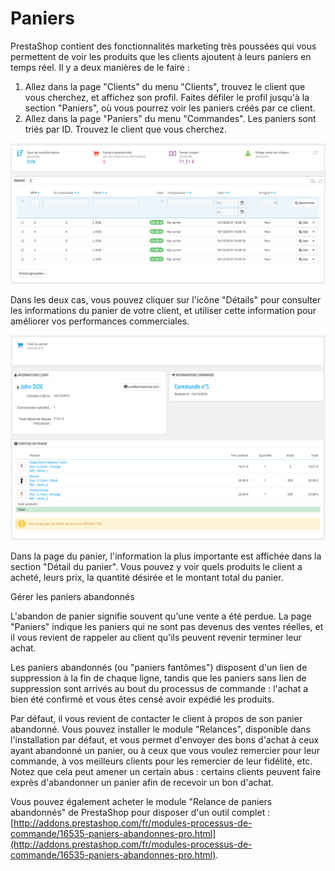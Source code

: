 # Paniers

PrestaShop contient des fonctionnalités marketing très poussées qui vous permettent de voir les produits que les clients ajoutent à leurs paniers en temps réel. Il y a deux manières de le faire :

1. Allez dans la page "Clients" du menu "Clients", trouvez le client que vous cherchez, et affichez son profil. Faites défiler le profil jusqu'à la section "Paniers", où vous pourrez voir les paniers créés par ce client.
2. Allez dans la page "Paniers" du menu "Commandes". Les paniers sont triés par ID. Trouvez le client que vous cherchez.

![](<../../../.gitbook/assets/52298177 (1).png>)

Dans les deux cas, vous pouvez cliquer sur l'icône "Détails" pour consulter les informations du panier de votre client, et utiliser cette information pour améliorer vos performances commerciales.

![](../../../.gitbook/assets/52298175.png)

Dans la page du panier, l'information la plus importante est affichée dans la section "Détail du panier". Vous pouvez y voir quels produits le client a acheté, leurs prix, la quantité désirée et le montant total du panier.

Gérer les paniers abandonnés

L'abandon de panier signifie souvent qu'une vente a été perdue. La page "Paniers" indique les paniers qui ne sont pas devenus des ventes réelles, et il vous revient de rappeler au client qu'ils peuvent revenir terminer leur achat.

Les paniers abandonnés (ou "paniers fantômes") disposent d'un lien de suppression à la fin de chaque ligne, tandis que les paniers sans lien de suppression sont arrivés au bout du processus de commande : l'achat a bien été confirmé et vous êtes censé avoir expédié les produits.

Par défaut, il vous revient de contacter le client à propos de son panier abandonné. Vous pouvez installer le module "Relances", disponible dans l'installation par défaut, et vous permet d'envoyer des bons d'achat à ceux ayant abandonné un panier, ou à ceux que vous voulez remercier pour leur commande, à vos meilleurs clients pour les remercier de leur fidélité, etc. Notez que cela peut amener un certain abus : certains clients peuvent faire exprès d'abandonner un panier afin de recevoir un bon d'achat.

Vous pouvez également acheter le module "Relance de paniers abandonnés" de PrestaShop pour disposer d'un outil complet : [http://addons.prestashop.com/fr/modules-processus-de-commande/16535-paniers-abandonnes-pro.html](http://addons.prestashop.com/fr/modules-processus-de-commande/16535-paniers-abandonnes-pro.html).
